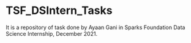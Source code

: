 # TSF_DSIntern_Tasks
It is a repository of task done by Ayaan Gani in Sparks Foundation Data Science Internship, December 2021.
